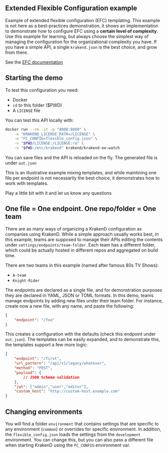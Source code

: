 ## Extended Flexible Configuration example
Example of extended flexible configuration (EFC) templating. This example is not here as a best-practices demonstration, it shows an implementation to demonstrate how to configure EFC using a **certain level of complexity**. Use this example for learning, but always choose the simplest way of managing the configuration for the organizational complexity you have. If you have a simple API, a single `krakend.json` is the best choice, and grow from there.

See the [EFC documentation](https://www.krakend.io/docs/enterprise/configuration/flexible-config/)

## Starting the demo
To test this configuration you need:

- Docker
- `cd` to this folder ($PWD)
- A `LICENSE` file

You can test this API locally with:

```bash
docker run --rm -it -p "8080:8080" \
    -e "KRAKEND_LICENSE_PATH=/LICENSE" \
    -e "FC_CONFIG=flexible_config.json" \
    -v "$PWD/LICENSE:/LICENSE:ro" \
    -v "$PWD:/etc/krakend" krakend/krakend-ee:watch
```

You can save files and the API is reloaded on the fly. The generated file is under `out.json`

This is an illustrative example mixing templates, and while maintining one file per endpoint is not necessarily the best choice, it demonstrates how to work with templates.

Play a little bit with it and let us know any questions

## One file = One endpoint. One repo/folder = One team
There are as many ways of organizing a KrakenD configuration as companies using KrakenD. While a simple approach usually works best, in this example, teams are supposed to manage their APIs editing the contents under `settings/endpoints/team-folder`. Each team has a different folder, which could be actually hosted in different repos and aggregated on build time. 

There are two teams in this example (named after famous 80s TV Shows):

- `A-team`
- `Knight-Rider`

The endpoints are declared as a single file, and for demonstration purposes they are declared in YAML, JSON or TOML formats. In this demo, teams manage endpoints by adding new files under their team folder. For instance, create now a new file, with any name, and paste the following:

```json
{
    "endpoint": "/foo"
}
```
This creates a configuration with the defaults (check this endpoint under `out.json`). The templates can be easily expanded, and to demonstrate this, the templates support a few more logic:

```json
{
    "endpoint": "/first",
    "url_pattern": "/api/v1/legacy/whatever",
    "method": "POST",
    "payload": {
        // JSON Schema validation
    },
    "jwt": ["admin","user","editor"],
    "custom_host": "http://custom-host.example.com"
}
```

## Changing environments
You will find a folder `environment` that contains settings that are specific to any environment (`common`) or overrides for specific environment.
In addition, the `flexible_config.json` loads the settings from the `development` environment. You can change this, but you can also pass a different file when starting KrakenD using the `FC_CONFIG` environment var.



